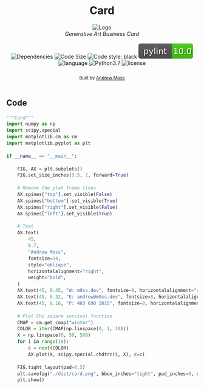 <!DOCTYPE html>
<html>
	<head>
	</head>
	<body>
		<h1 align="center">Card</h1>
		<div align="center" >
			<img id="card" src="https://ggantstorage.blob.core.windows.net/images/card.png" width="500px" alt="Logo" />
		</div>
		<div align="center">
			<i>Generative Art Business Card</i>
		</div>
		<br />
		<div align="center">
			<!-- Dependencies -->
			<a>
			<img src="https://img.shields.io/david/agmoss/m0ss" alt="Dependencies" />
			</a>
			<!-- Size -->
			<a>
			<img src="https://img.shields.io/github/languages/code-size/agmoss/card" alt="Code Size" />
			</a>
			<!-- Style -->
			<a>
			<img alt="Code style: black" src="https://img.shields.io/badge/code%20style-black-000000.svg">
			</a>
			<!-- Pylint -->
			<a>
			<img alt="Pylint Score" src="./dist/pylint.svg">
			</a>
			<!-- Language -->
			<a>
			<img alt="language" src="https://img.shields.io/github/languages/top/agmoss/card">
			</a>
			<!-- Language -->
			<a>
			<img alt="Python3.7" href="https://www.python.org/downloads/release/python-373/" src="https://img.shields.io/badge/python-3.7.3-blue.svg">
			</a>
			<!-- License -->
			<a>
			<img alt="license" src="https://img.shields.io/github/license/agmoss/card">
			</a>
		</div>
		<br />
		<div align="center">
			<sub>Built by
			<a href="https://github.com/agmoss">Andrew Moss</a>
		</div>
		<br />
	</body>
</html>

## Code

```python
"""Card"""
import numpy as np
import scipy.special
import matplotlib.cm as cm
import matplotlib.pyplot as plt

if __name__ == "__main__":

    FIG, AX = plt.subplots()
    FIG.set_size_inches(3.5, 2, forward=True)

    # Remove the plot frame lines
    AX.spines["top"].set_visible(False)
    AX.spines["bottom"].set_visible(True)
    AX.spines["right"].set_visible(False)
    AX.spines["left"].set_visible(True)

    # Text
    AX.text(
        45,
        0.7,
        "Andrew Moss",
        fontsize=14,
        style="oblique",
        horizontalalignment="right",
        weight="bold",
    )
    AX.text(45, 0.45, "W: m0ss.dev", fontsize=8, horizontalalignment="right")
    AX.text(45, 0.32, "E: andrew@m0ss.dev", fontsize=8, horizontalalignment="right")
    AX.text(45, 0.16, "P: 403 690 2015", fontsize=8, horizontalalignment="right")

    # Plot Chi square survival function
    CMAP = cm.get_cmap("winter")
    COLOR = iter(CMAP(np.linspace(0, 1, 10)))
    X = np.linspace(0, 50, 500)
    for i in range(10):
        c = next(COLOR)
        AX.plot(X, scipy.special.chdtrc(i, X), c=c)

    FIG.tight_layout(pad=0.5)
    plt.savefig("./dist/card.png", bbox_inches="tight", pad_inches=0, dpi=900)
    plt.show()
```
